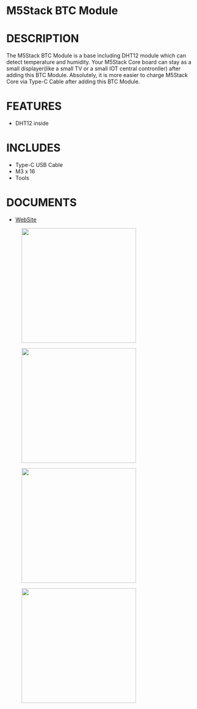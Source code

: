 # M5Stack BTC Module

#  DESCRIPTION

The M5Stack BTC Module is a base including DHT12 module which can detect
temperature and humidity. Your M5Stack Core board can stay as a small
displayer(like a small TV or a small IOT central contronller) after
adding this BTC Module. Absolutely, it is more easier to charge M5Stack
Core via Type-C Cable after adding this BTC Module.

#  FEATURES

-  DHT12 inside

#  INCLUDES

-  Type-C USB Cable
-  M3 x 16
-  Tools

#  DOCUMENTS

-  [WebSite](https://m5stack.com)

<figure>
    <img src="assets/img/product_pics/modules/btc_01.png" height="300" width="300">
</figure>

<figure>
    <img src="assets/img/product_pics/modules/btc_02.jpg" height="300" width="300">
</figure>

<figure>
    <img src="assets/img/product_pics/modules/btc_03.jpg" height="300" width="300">
</figure>

<figure>
    <img src="assets/img/product_pics/modules/btc_04.jpg" height="300" width="300">
</figure>